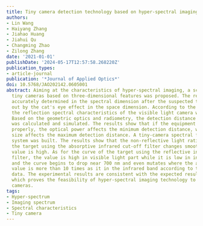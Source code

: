 ```yaml
---
title: Tiny camera detection technology based on hyper-spectral imaging technology
authors:
- Lin Wang
- Haiyang Zhang
- Jiahao Huang
- Jiahui Qu
- Changming Zhao
- Zilong Zhang
date: '2021-01-01'
publishDate: '2024-05-17T12:57:58.268220Z'
publication_types:
- article-journal
publication: '*Journal of Applied Optics*'
doi: 10.5768/JAO202142.0605001
abstract: Aiming at the characteristics of hyper-spectral imaging, a scheme for detecting
  tiny cameras based on three-dimensional features was proposed. The results were
  accurately determined in the spectral dimension after the suspected target was screened
  out by the cat's eye effect in the space dimension. According to the camera structure,
  the reflection spectral characteristics of the visible light camera were analyzed.
  Based on the geometric optics and radiometry, the detection distance of the system
  was calculated and simulated. The results show that if the equipment is working
  properly, the optical power affects the minimum detection distance, while the target
  size affects the maximum detection distance. A tiny-camera spectral feature verification
  system was built. The results show that the non-reflective light ratio curve of
  the target using the absorptive infrared cut-off filter changes smoothly and the
  value is high. As for the curve of the target using the reflective infrared cut-off
  filter, the value is high in visible light part while it is low in infrared part,
  and the curve begins to drop near 700 nm and even mutates where the absolute slope
  value is more than 10 times as it in the infrared band according to the experimental
  data. The experimental results are consistent with the expected results of the analysis,
  which proves the feasibility of hyper-spectral imaging technology to detect tiny
  cameras.
tags:
- Hyper-spectrum
- Imaging spectrum
- Spectral characteristics
- Tiny camera
---
```

